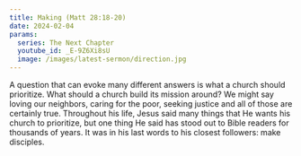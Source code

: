 ```yaml
---
title: Making (Matt 28:18-20)
date: 2024-02-04
params:
  series: The Next Chapter
  youtube_id: _E-9Z6Xi8sU
  image: /images/latest-sermon/direction.jpg
---
```

A question that can evoke many different answers is what a church should prioritize.  What should a church build its mission around? We might say loving our neighbors, caring for the poor, seeking justice and all of those are certainly true. Throughout his life, Jesus said many things that He wants his church to prioritize, but one thing He said has stood out to Bible readers for thousands of years. It was in his last words to his closest followers: make disciples.
